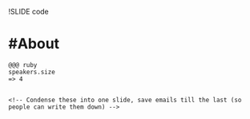 !SLIDE code
# #About #

    @@@ ruby
    speakers.size
    => 4


    <!-- Condense these into one slide, save emails till the last (so people can write them down) -->


